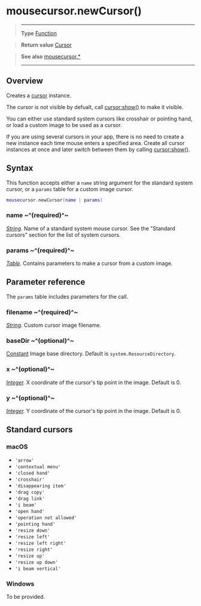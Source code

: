 # mousecursor.newCursor()

> --------------------- ------------------------------------------------------------------------------------------
> __Type__              [Function](https://docs.coronalabs.com/api/type/Function.html)

> __Return value__      [Cursor](/plugin/mousecursor/type/Cursor/)

> __See also__          [mousecursor.*](/plugin/mousecursor/)
> --------------------- ------------------------------------------------------------------------------------------

## Overview

Creates a [cursor](/plugin/mousecursor/type/Cursor/) instance.

The cursor is not visible by defualt, call [cursor:show()](/plugin/mousecursor/type/Cursor/show) to make it visible.

You can either use standard system cursors like crosshair or pointing hand, or load a custom image to be used as a cursor.

If you are using several cursors in your app, there is no need to create a new instance each time mouse enters a specified area. Create all cursor instances at once and later switch between them by calling [cursor:show()](/plugin/mousecursor/type/Cursor/show).

## Syntax

This function accepts either a `name` string argument for the standard system cursor, or a `params` table for a custom image cursor.

```lua
mousecursor.newCursor(name | params)
```
### name ~^(required)^~
_[String](https://docs.coronalabs.com/api/type/String.html)._ Name of a standard system mouse cursor. See the "Standard cursors" section for the list of system cursors.

### params ~^(required)^~
_[Table](https://docs.coronalabs.com/api/type/Table.html)._ Contains parameters to make a cursor from a custom image.

## Parameter reference

The `params` table includes parameters for the call.

### filename ~^(required)^~
_[String](https://docs.coronalabs.com/api/type/String.html)._ Custom cursor image filename.

### baseDir ~^(optional)^~
[Constant](https://docs.coronalabs.com/api/type/Constant.html) Image base directory. Default is `system.ResourceDirectory`.

### x ~^(optional)^~
_[Integer](/type/Integer/)._ X coordinate of the cursor's tip point in the image. Default is 0.

### y ~^(optional)^~
_[Integer](/type/Integer/)._ Y coordinate of the cursor's tip point in the image. Default is 0.

## Standard cursors

### macOS

* `'arrow'`
* `'contextual menu'`
* `'closed hand'`
* `'crosshair'`
* `'disappearing item'`
* `'drag copy'`
* `'drag link'`
* `'i beam'`
* `'open hand'`
* `'operation not allowed'`
* `'pointing hand'`
* `'resize down'`
* `'resize left'`
* `'resize left right'`
* `'resize right'`
* `'resize up'`
* `'resize up down'`
* `'i beam vertical'`

### Windows

To be provided.
